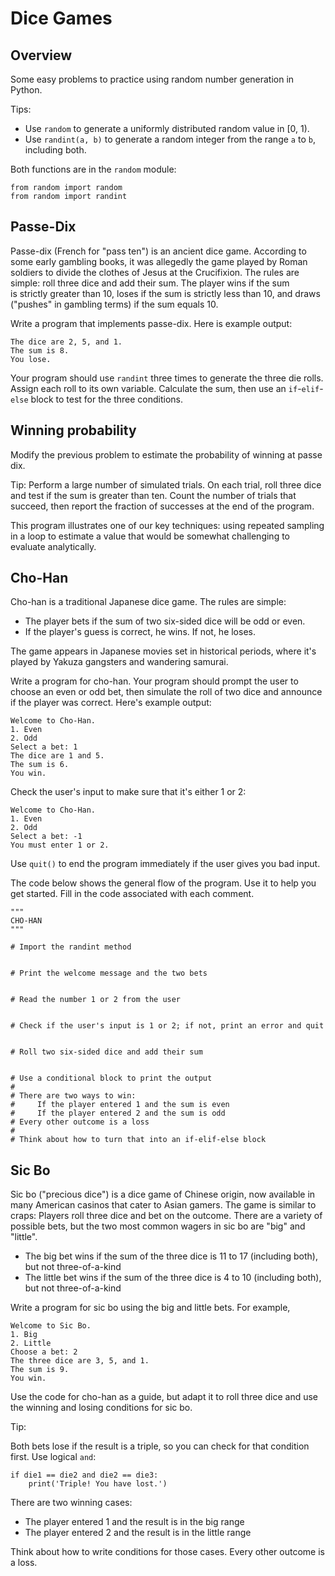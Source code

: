 # Dice Games

## Overview

Some easy problems to practice using random number generation in Python.

Tips:

- Use `random` to generate a uniformly distributed random value in [0, 1).
- Use `randint(a, b)` to generate a random integer from the range `a` to `b`, including both.

Both functions are in the `random` module:
```
from random import random
from random import randint
```


## Passe-Dix

Passe-dix (French for "pass ten") is an ancient dice game. According to some early gambling books, it was allegedly the game played by Roman soldiers to divide the clothes of Jesus at the Crucifixion. The rules are simple: roll three dice and add their sum. The player wins if the sum is strictly greater than 10, loses if the sum is strictly less than 10, and draws ("pushes" in gambling terms) if the sum equals 10.

Write a program that implements passe-dix. Here is example output:

```
The dice are 2, 5, and 1.
The sum is 8.
You lose.
```

Your program should use `randint` three times to generate the three die rolls. Assign each roll to its own variable. Calculate the sum, then use an `if`-`elif`-`else` block to test for the three conditions.


## Winning probability

Modify the previous problem to estimate the probability of winning at passe dix.

Tip: Perform a large number of simulated trials. On each trial, roll three dice and test if the sum is greater than ten. Count the number of trials that succeed, then report the fraction of successes at the end of the program.

This program illustrates one of our key techniques: using repeated sampling in a loop to estimate a value that would be somewhat challenging to evaluate analytically.

## Cho-Han

Cho-han is a traditional Japanese dice game. The rules are simple:

- The player bets if the sum of two six-sided dice will be odd or even.
- If the player's guess is correct, he wins. If not, he loses.

The game appears in Japanese movies set in historical periods, where it's played by Yakuza gangsters and wandering samurai.

Write a program for cho-han. Your program should prompt the user to choose an even or odd bet, then simulate the roll of two dice and announce if the player was correct. Here's example output:

```
Welcome to Cho-Han.
1. Even
2. Odd
Select a bet: 1
The dice are 1 and 5.
The sum is 6.
You win.
```

Check the user's input to make sure that it's either 1 or 2:
```
Welcome to Cho-Han.
1. Even
2. Odd
Select a bet: -1
You must enter 1 or 2.
```
Use `quit()` to end the program immediately if the user gives you bad input.

The code below shows the general flow of the program. Use it to help you get started. Fill in the code associated with each comment.
```
"""
CHO-HAN
"""

# Import the randint method


# Print the welcome message and the two bets


# Read the number 1 or 2 from the user


# Check if the user's input is 1 or 2; if not, print an error and quit


# Roll two six-sided dice and add their sum


# Use a conditional block to print the output
#
# There are two ways to win:
#     If the player entered 1 and the sum is even
#     If the player entered 2 and the sum is odd
# Every other outcome is a loss
#
# Think about how to turn that into an if-elif-else block

```

## Sic Bo

Sic bo ("precious dice") is a dice game of Chinese origin, now available in many American casinos that cater to Asian gamers. The game is similar to craps: Players roll three dice and bet on the outcome. There are a variety of possible bets, but the two most common wagers in sic bo are "big" and "little".

- The big bet wins if the sum of the three dice is 11 to 17 (including both), but not three-of-a-kind
- The little bet wins if the sum of the three dice is 4 to 10 (including both), but not three-of-a-kind

Write a program for sic bo using the big and little bets. For example,
```
Welcome to Sic Bo.
1. Big
2. Little
Choose a bet: 2
The three dice are 3, 5, and 1.
The sum is 9.
You win.
```
Use the code for cho-han as a guide, but adapt it to roll three dice and use the winning and losing conditions for sic bo.

Tip:

Both bets lose if the result is a triple, so you can check for that condition first. Use logical `and`:
```
if die1 == die2 and die2 == die3:
    print('Triple! You have lost.')
```
There are two winning cases:

- The player entered 1 and the result is in the big range
- The player entered 2 and the result is in the little range

Think about how to write conditions for those cases. Every other outcome is a loss.
